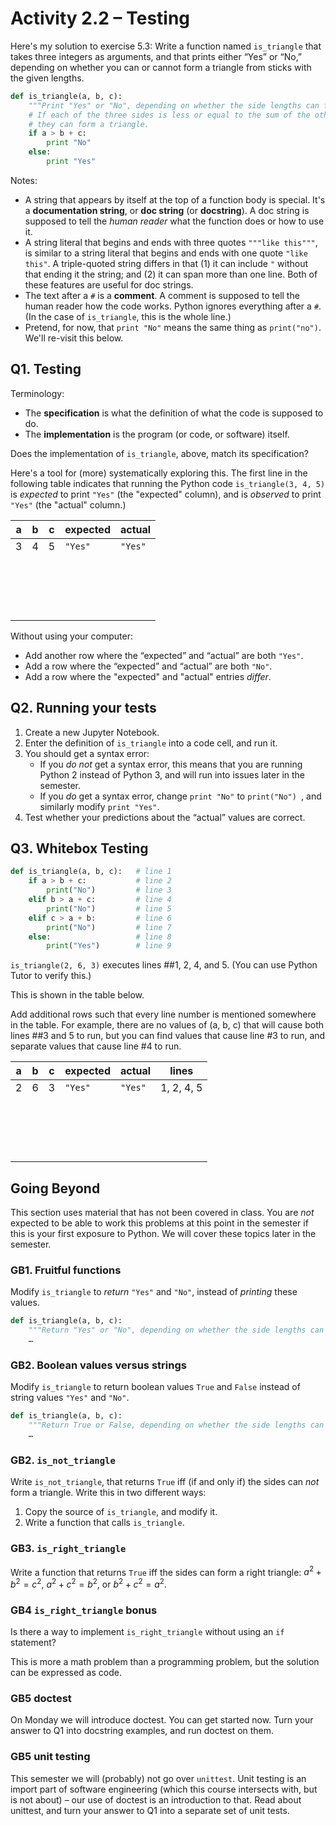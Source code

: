 # Activity 2.2 – Testing

Here's my solution to exercise 5.3: Write a function named `is_triangle` that takes three integers as arguments, and that prints either “Yes” or “No,” depending on whether you can or cannot form a triangle from sticks with the given lengths.

```python
def is_triangle(a, b, c):
	"""Print "Yes" or "No", depending on whether the side lengths can form a triangle."""
	# If each of the three sides is less or equal to the sum of the other two,
	# they can form a triangle.
	if a > b + c:
		print "No"
	else:
        print "Yes"
```

Notes:

* A string that appears by itself at the top of a function body is special. It's a **documentation string**, or **doc string** (or **docstring**). A doc string is supposed to tell the *human reader* what the function does or how to use it.
* A string literal that begins and ends with three quotes `"""like this"""`, is similar to a string literal that begins and ends with one quote `"like this"`. A triple-quoted string differs in that (1) it can include `"` without that ending it the string; and (2) it can span more than one line. Both of these features are useful for doc strings.
* The text after a `#` is a **comment**. A comment is supposed to tell the human reader how the code works. Python ignores everything after a `#`. (In the case of `is_triangle`, this is the whole line.)
* Pretend, for now, that `print "No"` means the same thing as `print("no")`. We'll re-visit this below.

## Q1. Testing

Terminology:

* The **specification** is what the definition of what the code is supposed to do.
* The **implementation** is the program (or code, or software) itself.

Does the implementation of `is_triangle`, above, match its specification?

Here's a tool for (more) systematically exploring this. The first line in the following table indicates that running the Python code `is_triangle(3, 4, 5)` is *expected* to print `"Yes"` (the "expected" column), and is *observed* to print `"Yes"` (the "actual" column.)

| a      | b    | c    | expected | actual  |
| ------ | ---- | ---- | -------- | ------- |
| 3      | 4    | 5    | `"Yes"`  | `"Yes"` |
| &nbsp; |      |      |          |         |
| &nbsp; |      |      |          |         |
| &nbsp; |      |      |          |         |
| &nbsp; |      |      |          |         |

Without using your computer:

* Add another row where the “expected” and “actual” are both `"Yes"`.
* Add a row where the “expected” and “actual” are both `"No"`.
* Add a row where the "expected" and "actual" entries *differ*.

## Q2. Running your tests

1. Create a new Jupyter Notebook.
2. Enter the definition of `is_triangle` into a code cell, and run it.
3. You should get a syntax error:
   * If you *do not* get a syntax error, this means that you are running Python 2 instead of Python 3, and will run into issues later in the semester.
   * If you *do* get a syntax error, change `print "No"` to `print("No") `, and similarly modify `print "Yes"`.
4. Test whether your predictions about the “actual” values are correct.

## Q3. Whitebox Testing

```python
def is_triangle(a, b, c):	# line 1
	if a > b + c:			# line 2
		print("No")			# line 3
	elif b > a + c:			# line 4
		print("No")			# line 5
	elif c > a + b:			# line 6
		print("No")			# line 7
	else:					# line 8
      	print("Yes")		# line 9
```

`is_triangle(2, 6, 3)`  executes lines ##1, 2, 4, and 5. (You can use Python Tutor to verify this.)

This is shown in the table below.

Add additional rows such that every line number is mentioned somewhere in the table. For example, there are no values of (a, b, c) that will cause both lines ##3 and 5 to run, but you can find values that cause line #3 to run, and separate values that cause line #4 to run.

| a      | b    | c    | expected | actual  | lines      |
| ------ | ---- | ---- | -------- | ------- | ---------- |
| 2      | 6    | 3    | `"Yes"`  | `"Yes"` | 1, 2, 4, 5 |
| &nbsp; |      |      |          |         |            |
| &nbsp; |      |      |          |         |            |
| &nbsp; |      |      |          |         |            |
| &nbsp; |      |      |          |         |            |

## Going Beyond

This section uses material that has not been covered in class. You are *not* expected to be able to work this problems at this point in the semester if this is your first exposure to Python. We will cover these topics later in the semester.

### GB1. Fruitful functions

Modify `is_triangle` to *return*  `"Yes"` and `"No"`, instead of *printing* these values.

```python
def is_triangle(a, b, c):
  	"""Return "Yes" or "No", depending on whether the side lengths can form a triangle."""
    …
```

### GB2. Boolean values versus strings

Modify `is_triangle` to return boolean values `True` and `False` instead of string values `"Yes"` and `"No"`.

```python
def is_triangle(a, b, c):
  	"""Return True or False, depending on whether the side lengths can form a triangle."""
    …
```

### GB2. `is_not_triangle`

Write `is_not_triangle`, that returns `True` iff (if and only if) the sides can *not* form a triangle. Write this in two different ways:

1. Copy the source of `is_triangle`, and modify it.
2. Write a function that calls `is_triangle`.

### GB3. `is_right_triangle`

Write a function that returns `True` iff the sides can form a right triangle: $a^2+b^2=c^2$, $a^2+c^2=b^2$, or $b^2+c^2=a^2$.

### GB4 `is_right_triangle` bonus

Is there a way to implement `is_right_triangle` without using an `if` statement?

This is more a math problem than a programming problem, but the solution can be expressed as code.

### GB5 doctest

On Monday we will introduce doctest. You can get started now. Turn your answer to Q1 into docstring examples, and run doctest on them.

### GB5 unit testing

This semester we will (probably) not go over `unittest`. Unit testing is an import part of software engineering (which this course intersects with, but is not about) – our use of doctest is an introduction to that. Read about unittest, and turn your answer to Q1 into a separate set of unit tests.